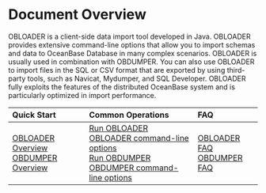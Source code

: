 Document Overview
=========================
OBLOADER is a client-side data import tool developed in Java. OBLOADER provides extensive command-line options that allow you to import schemas and data to OceanBase Database in many complex scenarios. OBLOADER is usually used in combination with OBDUMPER. You can also use OBLOADER to import files in the SQL or CSV format that are exported by using third-party tools, such as Navicat, Mydumper, and SQL Developer. OBLOADER fully exploits the features of the distributed OceanBase system and is particularly optimized in import performance.

|         Quick Start         | Common Operations |FAQ|
|:-----------------------|:---------|:---------|
|    [OBLOADER Overview](../2.OBLOADER/1.obloader-product-introduction.md)  <br> [OBDUMPER Overview](../3.OBDUMPER/1.obdumper-product-introduction.md)| [Run OBLOADER](../2.OBLOADER/2.obloader-user-guide/2.run-obloader.md)  <br> [OBLOADER command-line options](../2.OBLOADER/2.obloader-user-guide/3.obloader-command-line-options.md) <br> [Run OBDUMPER](../3.OBDUMPER/2.obdumper-user-guide/2.run-obdumper.md)<br>[OBDUMPER command-line options](../3.OBDUMPER/2.obdumper-user-guide/3.obdumper-command-line-options.md)   |[OBLOADER FAQ](../2.OBLOADER/3.obloader-faq.md)<br> [OBDUMPER FAQ](../3.OBDUMPER/3.obdumper-faq.md)  |


